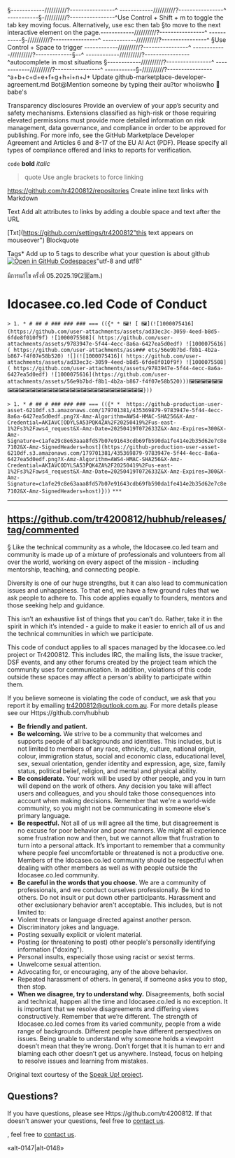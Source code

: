 §------------//////////?----------------^               ------------//////////?----------------^               -----------§-//////////?----------------^Use Control + Shift + m to toggle the tab key moving focus. Alternatively, use esc then tab §to move to the next interactive element on the page.------------//////////?----------------^               -----------§-//////////?----------------^               ------------//////////?----------------^
§Use Control + Space to trigger ------------//////////?----------------^               ------------//////////?-------------§--^               ------------//////////?----------------^autocomplete in most situations
§------------//////////?----------------^               ------------//////////?----------------^               -----------§-//////////?----------------^a+b+c+d+e+f+g+h+i+n+J+
Update github-marketplace-developer-agreement.md
Bot@Mention someone by typing their au?tor whoiiswho 🥸babe's

Transparency disclosures
Provide an overview of your app’s security and safety mechanisms. Extensions classified as high-risk or those requiring elevated permissions must provide more detailed information on risk management, data governance, and compliance in order to be approved for publishing. For more info, see the GitHub Marketplace Developer Agreement and Articles 6 and 8-17 of the EU AI Act (PDF). Please specify all types of compliance offered and links to reports for verification.

 
``` code ```
**bold**
*italic*
>quote
Use angle brackets to force linking

https://github.com/tr4200812/repositories Create inline text links with Markdown

Text Add alt attributes to links by adding a double space and text after the URL

[Txt](https://github.com/settings/tr4200812"this text appears on mouseover") Blockquote

Tags*
Add up to 5 tags to describe what your question is about
github
[![Open in GitHub Codespaces](https://github.com/codespaces/badge.svg)](https://codespaces.new/i3lacksugra555/demo-repository?quickstart=1)"utf-8 and utf8"

มีการแก้ไข ครั้งที่ 05.2025.19(2🈺am.)

# Idocasee.co.led Code of Conduct
`> 1. * # ## # ### ### ### === (({* * 🖼!
[
🖼](![1000075416](https://github.com/user-attachments/assets/ad33ec3c-3059-4eed-b8d5-6fde8f010f9f) ![1000075508](
https://github.com/user-attachments/assets/9783947e-5f44-4ecc-8a6a-6427ea5d0edf) ![1000075616](
https://github.com/user-attachments/ass### ets/56e9b7bd-f8b1-4b2a-b867-f4f07e58b520) ![](![1000075416](
https://github.com/user-attachments/assets/ad33ec3c-3059-4eed-b8d5-6fde8f010f9f) ![1000075508](
https://github.com/user-attachments/assets/9783947e-5f44-4ecc-8a6a-6427ea5d0edf) ![1000075616](https://github.com/user-attachments/assets/56e9b7bd-f8b1-4b2a-b867-f4f07e58b520)))🖼🖼🖼🖼🖼🖼🖼🖼🖼🖼🖼🖼🖼🖼🖼🖼🖼🖼🖼🖼🖼🖼🖼🖼🖼🖼🖼🖼🖼🖼}))`

`> 1. * # ## # ### ### ### === (({* * 
https://github-production-user-asset-6210df.s3.amazonaws.com/179701381/435369879-9783947e-5f44-4ecc-8a6a-6427ea5d0edf.png?X-Amz-Algorithm=AWS4-HMAC-SHA256&X-Amz-Credential=AKIAVC[ODYLSA53PQK4ZA%2F20250419%2Fus-east-1%2Fs3%2Faws4_request&X-Amz-Date=20250419T072633Z&X-Amz-Expires=300&X-Amz-Signature=c1afe29c8e63aaa8fd57b07e91643cdb69fb590da1fe414e2b35d62e7c8e7102&X-Amz-SignedHeaders=host](https://github-production-user-asset-6210df.s3.amazonaws.com/179701381/435369879-9783947e-5f44-4ecc-8a6a-6427ea5d0edf.png?X-Amz-Algorithm=AWS4-HMAC-SHA256&X-Amz-Credential=AKIAVCODYLSA53PQK4ZA%2F20250419%2Fus-east-1%2Fs3%2Faws4_request&X-Amz-Date=20250419T072633Z&X-Amz-Expires=300&X-Amz-Signature=c1afe29c8e63aaa8fd57b07e91643cdb69fb590da1fe414e2b35d62e7c8e7102&X-Amz-SignedHeaders=host)}))`
`***`

***
## https://github.com/tr4200812/hubhub/releases/tag/commented
§
Like the technical community as a whole, the Idocasee.co.led team and community is made up of a mixture of professionals and volunteers from all over the world, working on every aspect of the mission - including mentorship, teaching, and connecting people.

Diversity is one of our huge strengths, but it can also lead to communication issues and unhappiness. To that end, we have a few ground rules that we ask people to adhere to. This code applies equally to founders, mentors and those seeking help and guidance.

This isn’t an exhaustive list of things that you can’t do. Rather, take it in the spirit in which it’s intended - a guide to make it easier to enrich all of us and the technical communities in which we participate.

This code of conduct applies to all spaces managed by the Idocasee.co.led project or Tr4200812. This includes IRC, the mailing lists, the issue tracker, DSF events, and any other forums created by the project team which the community uses for communication. In addition, violations of this code outside these spaces may affect a person's ability to participate within them.

If you believe someone is violating the code of conduct, we ask that you report it by emailing [tr4200812@outlook.com.au](mailto:tr4200812@outlook.com.au). For more details please see our Https://github.com/hubhub

- **Be friendly and patient.**
- **Be welcoming.** We strive to be a community that welcomes and supports people of all backgrounds and identities. This includes, but is not limited to members of any race, ethnicity, culture, national origin, colour, immigration status, social and economic class, educational level, sex, sexual orientation, gender identity and expression, age, size, family status, political belief, religion, and mental and physical ability.
- **Be considerate.** Your work will be used by other people, and you in turn will depend on the work of others. Any decision you take will affect users and colleagues, and you should take those consequences into account when making decisions. Remember that we're a world-wide community, so you might not be communicating in someone else's primary language.
- **Be respectful.** Not all of us will agree all the time, but disagreement is no excuse for poor behavior and poor manners. We might all experience some frustration now and then, but we cannot allow that frustration to turn into a personal attack. It’s important to remember that a community where people feel uncomfortable or threatened is not a productive one. Members of the Idocasee.co.led community should be respectful when dealing with other members as well as with people outside the Idocasee.co.led community.
- **Be careful in the words that you choose.** We are a community of professionals, and we conduct ourselves professionally. Be kind to others. Do not insult or put down other participants. Harassment and other exclusionary behavior aren't acceptable. This includes, but is not limited to: 
 - Violent threats or language directed against another person.
 - Discriminatory jokes and language.
 - Posting sexually explicit or violent material.
 - Posting (or threatening to post) other people's personally identifying information ("doxing").
 - Personal insults, especially those using racist or sexist terms.
 - Unwelcome sexual attention.
 - Advocating for, or encouraging, any of the above behavior.
 - Repeated harassment of others. In general, if someone asks you to stop, then stop.
- **When we disagree, try to understand why.** Disagreements, both social and technical, happen all the time and Idocasee.co.led is no exception. It is important that we resolve disagreements and differing views constructively. Remember that we’re different. The strength of Idocasee.co.led comes from its varied community, people from a wide range of backgrounds. Different people have different perspectives on issues. Being unable to understand why someone holds a viewpoint doesn’t mean that they’re wrong. Don’t forget that it is human to err and blaming each other doesn’t get us anywhere. Instead, focus on helping to resolve issues and learning from mistakes.

Original text courtesy of the [Speak Up! project](http://web.archive.org/web/20141109123859/http://speakup.io/coc.html).

## Questions?

If you have questions, please see Https://github.com/tr4200812. If that doesn't answer your questions, feel free to [contact us](mailto:tr4200812@outlook.com.au).

, feel free to [contact us](mailto:tr4200812@outlook.com.au).

«alt-0147|alt-0148»
